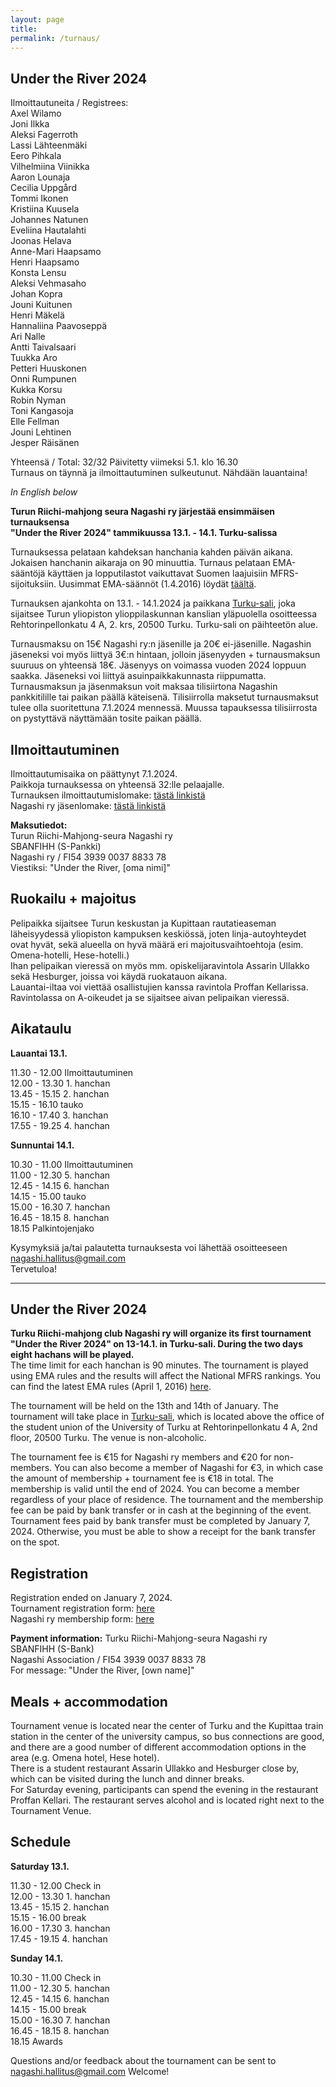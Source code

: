```yaml
---
layout: page
title:
permalink: /turnaus/
---
```

## Under the River 2024  
Ilmoittautuneita / Registrees:  
Axel Wilamo  
Joni	Ilkka  
Aleksi	Fagerroth  
Lassi	Lähteenmäki  
Eero	Pihkala  
Vilhelmiina	Viinikka  
Aaron	Lounaja  
Cecilia	Uppgård  
Tommi	Ikonen   
Kristiina 	Kuusela   
Johannes	Natunen  
Eveliina	Hautalahti  
Joonas	Helava  
Anne-Mari 	Haapsamo  
Henri 	Haapsamo  
Konsta Lensu  
Aleksi	Vehmasaho  
Johan	Kopra  
Jouni	Kuitunen  
Henri Mäkelä  
Hannaliina	Paavoseppä   
Ari	Nalle  
Antti	Taivalsaari  
Tuukka	Aro  
Petteri Huuskonen  
Onni	Rumpunen  
Kukka	Korsu  
Robin	Nyman   
Toni Kangasoja  
Elle Fellman  
Jouni Lehtinen  
Jesper Räisänen  
  
Yhteensä / Total: 32/32  Päivitetty viimeksi 5.1. klo 16.30  
Turnaus on täynnä ja ilmoittautuminen sulkeutunut. Nähdään lauantaina!
  
*In English below*  
  
**Turun Riichi-mahjong seura Nagashi ry järjestää ensimmäisen turnauksensa   
"Under the River 2024" tammikuussa 13.1. - 14.1. Turku-salissa**  
  
Turnauksessa pelataan kahdeksan hanchania kahden päivän aikana. 
Jokaisen hanchanin aikaraja on 90 minuuttia.
Turnaus pelataan EMA-sääntöjä käyttäen ja lopputilastot vaikuttavat Suomen laajuisiin MFRS-sijoituksiin.
Uusimmat EMA-säännöt (1.4.2016) löydät [täältä](http://mahjong-europe.org/portal/images/docs/Riichi-rules-2016-EN.pdf).

Turnauksen ajankohta on 13.1. - 14.1.2024 ja paikkana [Turku-sali](https://www.google.com/maps/place/Turun+yliopiston+ylioppilaskunta+(TYY)/@60.4542084,22.2844857,17z/data=!3m1!4b1!4m6!3m5!1s0x468c76ef052923d1:0xcf557d9666133ac!8m2!3d60.4542058!4d22.2870606!16s%2Fg%2F1tk21kxy?entry=ttu), joka sijaitsee Turun yliopiston ylioppilaskunnan kanslian yläpuolella osoitteessa Rehtorinpellonkatu 4 A, 2. krs, 20500 Turku.
Turku-sali on päihteetön alue.

Turnausmaksu on 15€ Nagashi ry:n jäsenille ja 20€ ei-jäsenille. Nagashin jäseneksi voi myös liittyä 3€:n hintaan, jolloin jäsenyyden + turnausmaksun suuruus on yhteensä 18€. Jäsenyys on voimassa vuoden 2024 loppuun saakka. Jäseneksi voi liittyä asuinpaikkakunnasta riippumatta.
Turnausmaksun ja jäsenmaksun voit maksaa tilisiirtona Nagashin pankkitilille tai paikan päällä käteisenä.
Tilisiirrolla maksetut turnausmaksut tulee olla suoritettuna 7.1.2024 mennessä. Muussa tapauksessa tilisiirrosta on pystyttävä näyttämään tosite paikan päällä.
## Ilmoittautuminen
Ilmoittautumisaika on päättynyt 7.1.2024.  
Paikkoja turnauksessa on yhteensä 32:lle pelaajalle.  
Turnauksen ilmoittautumislomake: [tästä linkistä](https://docs.google.com/forms/d/e/1FAIpQLSeNadRbv5UL47vcq8WRzoVo9Ia_Bke3-SsLHrAqfpGn3EMJ0Q/viewform?usp=share_link)  
Nagashi ry jäsenlomake: [tästä linkistä](https://docs.google.com/forms/d/e/1FAIpQLSf4a6pGh08m8rDUGXLpO8rvnOBJIZ_kcWnOvn9dqImti2nCCA/viewform?usp=sharing)

**Maksutiedot:**  
Turun Riichi-Mahjong-seura Nagashi ry   
SBANFIHH (S-Pankki)   
Nagashi ry / FI54 3939 0037 8833 78   
Viestiksi: "Under the River, [oma nimi]"   

## Ruokailu + majoitus
Pelipaikka sijaitsee Turun keskustan ja Kupittaan rautatieaseman läheisyydessä yliopiston kampuksen keskiössä, joten linja-autoyhteydet ovat hyvät, sekä alueella on hyvä määrä eri majoitusvaihtoehtoja (esim. Omena-hotelli, Hese-hotelli.)   
Ihan pelipaikan vieressä on myös mm. opiskelijaravintola Assarin Ullakko sekä Hesburger, joissa voi käydä ruokatauon aikana.  
Lauantai-iltaa voi viettää osallistujien kanssa ravintola Proffan Kellarissa. Ravintolassa on A-oikeudet ja se sijaitsee aivan pelipaikan vieressä.


## Aikataulu
**Lauantai 13.1.**  
  
11.30 - 12.00 Ilmoittautuminen  
12.00 - 13.30 1. hanchan  
13.45 - 15.15 2. hanchan  
15.15 - 16.10 tauko  
16.10 - 17.40 3. hanchan  
17.55 - 19.25 4. hanchan  
  
**Sunnuntai 14.1.**  
  
10.30 - 11.00 Ilmoittautuminen  
11.00 - 12.30 5. hanchan  
12.45 - 14.15 6. hanchan  
14.15 - 15.00 tauko  
15.00 - 16.30 7. hanchan  
16.45 - 18.15 8. hanchan  
18.15 Palkintojenjako  
  
Kysymyksiä ja/tai palautetta turnauksesta voi lähettää osoitteeseen nagashi.hallitus@gmail.com  
Tervetuloa!

---------------------  
## Under the River 2024
**Turku Riichi-mahjong club Nagashi ry will organize its first tournament "Under the River 2024" on 13-14.1. in Turku-sali.
During the two days eight hachans will be played.**  
The time limit for each hanchan is 90 minutes.
The tournament is played using EMA rules and the results will  affect the National MFRS rankings.
You can find the latest EMA rules (April 1, 2016) [here](http://mahjong-europe.org/portal/images/docs/Riichi-rules-2016-EN.pdf).

The tournament will be held on the 13th and 14th of January. The tournament will take place in [Turku-sali](https://www.google.com/maps/place/Turun+yliopiston+ylioppilaskunta+(TYY)/@60.4542084,22.2844857,17z/data=!3m1!4b1!4m6!3m5!1s0x468c76ef052923d1:0xcf557d9666133ac!8m2!3d60.4542058!4d22.2870606!16s%2Fg%2F1tk21kxy?entry=ttu), which is located above the office of the student union of the University of Turku at Rehtorinpellonkatu 4 A, 2nd floor, 20500 Turku.
The venue is non-alcoholic. 

The tournament fee is €15 for Nagashi ry members and €20 for non-members. You can also become a member of Nagashi for €3, in which case the amount of membership + tournament fee is €18 in total. The membership is valid until the end of 2024. You can become a member regardless of your place of residence.
The tournament and the membership fee can be paid by bank transfer or in cash at the beginning of the event.
Tournament fees paid by bank transfer must be completed by January 7, 2024. Otherwise, you must be able to show a receipt for the bank transfer on the spot.
## Registration
Registration ended on January 7, 2024.   
Tournament registration form: [here](https://docs.google.com/forms/d/e/1FAIpQLSeNadRbv5UL47vcq8WRzoVo9Ia_Bke3-SsLHrAqfpGn3EMJ0Q/viewform?usp=share_link)  
Nagashi ry membership form: [here](https://docs.google.com/forms/d/e/1FAIpQLSf4a6pGh08m8rDUGXLpO8rvnOBJIZ_kcWnOvn9dqImti2nCCA/viewform?usp=sharing)

**Payment information:**
Turku Riichi-Mahjong-seura Nagashi ry  
SBANFIHH (S-Bank)  
Nagashi Association / FI54 3939 0037 8833 78  
For message: "Under the River, [own name]"

## Meals + accommodation
Tournament venue is located near the center of Turku and the Kupittaa train station in the center of the university campus, so bus connections are good, and there are a good number of different accommodation options in the area (e.g. Omena hotel, Hese hotel).  
There is a student restaurant Assarin Ullakko and Hesburger close by, which can be visited during the lunch and dinner breaks.  
For Saturday evening, participants can spend the evening in the restaurant Proffan Kellari. The restaurant serves alcohol and is located right next to the Tournament Venue.

## Schedule
**Saturday 13.1.**
  
11.30 - 12.00 Check in  
12.00 - 13.30 1. hanchan  
13.45 - 15.15 2. hanchan  
15.15 - 16.00 break  
16.00 - 17.30 3. hanchan  
17.45 - 19.15 4. hanchan  
  
**Sunday 14.1.**

10.30 - 11.00 Check in  
11.00 - 12.30 5. hanchan  
12.45 - 14.15 6. hanchan  
14.15 - 15.00 break  
15.00 - 16.30 7. hanchan  
16.45 - 18.15 8. hanchan  
18.15 Awards  

Questions and/or feedback about the tournament can be sent to nagashi.hallitus@gmail.com
Welcome!

